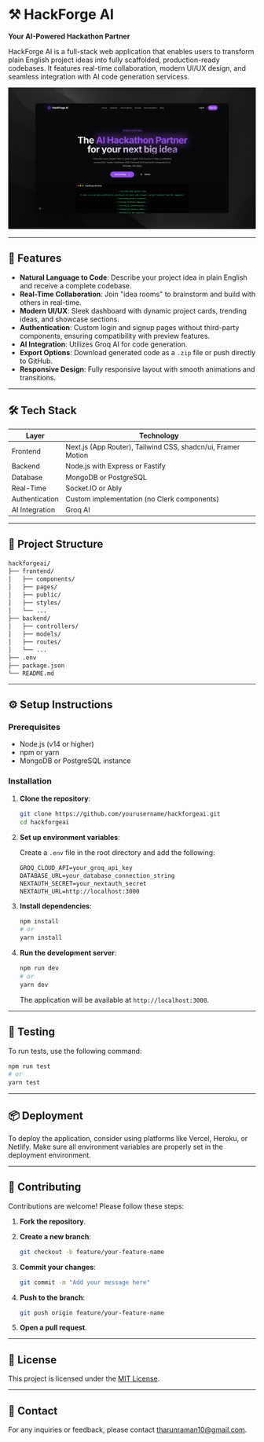 # ⚒️ HackForge AI

**Your AI-Powered Hackathon Partner**

HackForge AI is a full-stack web application that enables users to transform plain English project ideas into fully scaffolded, production-ready codebases. It features real-time collaboration, modern UI/UX design, and seamless integration with AI code generation servicess.

![HackForge AI Banner](./public/images/hackforgeai-banner.png)


---

## 🚀 Features

- **Natural Language to Code**: Describe your project idea in plain English and receive a complete codebase.
- **Real-Time Collaboration**: Join "idea rooms" to brainstorm and build with others in real-time.
- **Modern UI/UX**: Sleek dashboard with dynamic project cards, trending ideas, and showcase sections.
- **Authentication**: Custom login and signup pages without third-party components, ensuring compatibility with preview features.
- **AI Integration**: Utilizes Groq AI for code generation.
- **Export Options**: Download generated code as a `.zip` file or push directly to GitHub.
- **Responsive Design**: Fully responsive layout with smooth animations and transitions.

---

## 🛠️ Tech Stack

| Layer          | Technology                                      |
|----------------|-------------------------------------------------|
| Frontend       | Next.js (App Router), Tailwind CSS, shadcn/ui, Framer Motion |
| Backend        | Node.js with Express or Fastify                 |
| Database       | MongoDB or PostgreSQL                           |
| Real-Time      | Socket.IO or Ably                               |
| Authentication | Custom implementation (no Clerk components)    |
| AI Integration | Groq AI                                         |

---

## 📁 Project Structure

```
hackforgeai/
├── frontend/
│   ├── components/
│   ├── pages/
│   ├── public/
│   ├── styles/
│   └── ...
├── backend/
│   ├── controllers/
│   ├── models/
│   ├── routes/
│   └── ...
├── .env
├── package.json
└── README.md
```

---

## ⚙️ Setup Instructions

### Prerequisites

- Node.js (v14 or higher)
- npm or yarn
- MongoDB or PostgreSQL instance

### Installation

1. **Clone the repository**:

   ```bash
   git clone https://github.com/yourusername/hackforgeai.git
   cd hackforgeai
   ```

2. **Set up environment variables**:

   Create a `.env` file in the root directory and add the following:

   ```env
   GROQ_CLOUD_API=your_groq_api_key
   DATABASE_URL=your_database_connection_string
   NEXTAUTH_SECRET=your_nextauth_secret
   NEXTAUTH_URL=http://localhost:3000
   ```

3. **Install dependencies**:

   ```bash
   npm install
   # or
   yarn install
   ```

4. **Run the development server**:

   ```bash
   npm run dev
   # or
   yarn dev
   ```

   The application will be available at `http://localhost:3000`.

---

## 🧪 Testing

To run tests, use the following command:

```bash
npm run test
# or
yarn test
```

---

## 📦 Deployment

To deploy the application, consider using platforms like Vercel, Heroku, or Netlify. Make sure all environment variables are properly set in the deployment environment.

---

## 🤝 Contributing

Contributions are welcome! Please follow these steps:

1. **Fork the repository**.
2. **Create a new branch**:

   ```bash
   git checkout -b feature/your-feature-name
   ```

3. **Commit your changes**:

   ```bash
   git commit -m "Add your message here"
   ```

4. **Push to the branch**:

   ```bash
   git push origin feature/your-feature-name
   ```

5. **Open a pull request**.

---

## 📄 License

This project is licensed under the [MIT License](LICENSE).

---

## 📧 Contact

For any inquiries or feedback, please contact [tharunraman10@gmail.com](mailto:tharunraman10@gmail.com).

